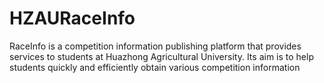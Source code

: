 # HZAURaceInfo
RaceInfo is a competition information publishing platform that provides services to students at Huazhong Agricultural University. Its aim is to help students quickly and efficiently obtain various competition information
